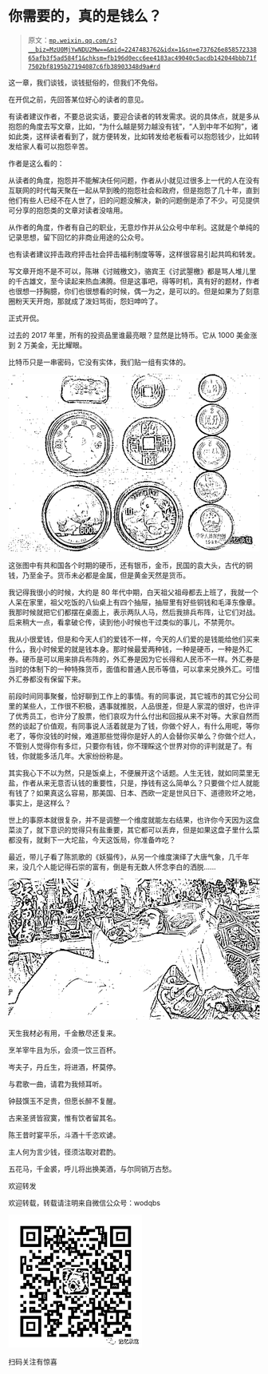 # 你需要的，真的是钱么？

> 原文：[`mp.weixin.qq.com/s?__biz=MzU0MjYwNDU2Mw==&mid=2247483762&idx=1&sn=e737626e85857233865afb3f5ad584f1&chksm=fb196d0ecc6ee4183ac49040c5acdb142044bbb71f7502bf8195b27194087c6fb38903348d9a#rd`](http://mp.weixin.qq.com/s?__biz=MzU0MjYwNDU2Mw==&mid=2247483762&idx=1&sn=e737626e85857233865afb3f5ad584f1&chksm=fb196d0ecc6ee4183ac49040c5acdb142044bbb71f7502bf8195b27194087c6fb38903348d9a#rd)

这一章，我们谈钱，谈钱挺俗的，但我们不免俗。

在开侃之前，先回答某位好心的读者的意见。

有读者建议作者，不要总说实话，要迎合读者的转发需求。说的具体点，就是多从抱怨的角度去写文章，比如，“为什么越是努力越没有钱”，“人到中年不如狗”，诸如此类，这样读者看到了，就方便转发，比如转发给老板看可以抱怨钱少，比如转发给家人看可以抱怨辛苦。

作者是这么看的：

从读者的角度，抱怨并不能解决任何问题，作者从小就见过很多上一代的人在没有互联网的时代每天聚在一起从早到晚的抱怨社会和政府，但是抱怨了几十年，直到他们有些人已经不在人世了，旧的问题没解决，新的问题倒是添了不少。可见提供可分享的抱怨类的文章对读者没啥用。

从作者的角度，作者有自己的职业，无意炒作并从公众号中牟利。这就是个单纯的记录思想，留下回忆的非商业用途的公众号。

也有读者建议抨击政府抨击社会抨击福利制度等等，这样很容易引起共鸣和转发。

写文章开炮不是不可以，陈琳《讨贼檄文》，骆宾王《讨武曌檄》都是骂人堆儿里的千古雄文，至今读起来热血沸腾。但是这事吧，得等时机，真有好的题材，作者也很想一抒胸臆，你们也很想看的时候，偶一为之，是可以的。但是如果为了刻意圈粉天天开炮，那就成了泼妇骂街，怨妇呻吟了。

正式开侃。

过去的 2017 年里，所有的投资品里谁最亮眼？显然是比特币。它从 1000 美金涨到 2 万美金，无比耀眼。

比特币只是一串密码，它没有实体，我们贴一组有实体的。

![](img/5049d75a4cf22ada8e20d4c7e3eb933b.png)

这张图中有共和国各个时期的硬币，还有银币，金币，民国的袁大头，古代的铜钱，乃至金子。货币未必都是金属，但是黄金天然是货币。

我记得我很小的时候，大约是 80 年代中期，白天祖父祖母都去上班了，我就一个人呆在家里，祖父吃饭的八仙桌上有四个抽屉，抽屉里有好些铜钱和毛泽东像章。我那时候就把它们都摆在桌面上，表示两队人马，然后我排兵布阵，让它们对战。后来稍大一点，看拿破仑传，读到他小时候也干过类似的事儿，不禁莞尔。

我从小很爱钱，但是和今天人们的爱钱不一样，今天的人们爱的是钱能给他们买来什么，我小时候爱的就是钱本身。那时候最爱两种钱，一种是硬币，一种是外汇券。硬币是可以用来排兵布阵的，外汇券是因为它长得和人民币不一样。外汇券是当时的体制下的一种特殊货币，面值和普通人民币等值，可以拿来兑换外汇。可惜外汇券都没有保留下来。

前段时间同事聚餐，恰好聊到工作上的事情。有的同事说，其它城市的其它分公司里的某些人，工作很不积极，遇事就推脱，人品很差，但是人家混的很好，也许评了优秀员工，也许分了股票，他们哀叹为什么付出和回报从来不对等。大家自然而然的谈起了价值观，有同事说人活着就是为了钱，你做个好人，有什么用呢，等你老了，等你没钱的时候，难道那些觉得你是好人的人会替你买单么？你做个烂人，不管别人觉得你有多烂，只要你有钱，你不理睬这个世界对你的评判就是了。有钱，你就能多活几年。大家纷纷称是。

其实我心下不以为然，只是饭桌上，不便展开这个话题。人生无钱，就如同菜里无盐，作者从来无意否认钱的重要性，只是，挣钱有这么简单么？只要做个烂人就能有钱了？如果真这么容易，那美国、日本、西欧一定是世风日下、道德败坏之地，事实上，是这样么？

世上的事原本就很复杂，并不是调整一个维度就能左右结果，也许你今天因为这盘菜淡了，就下意识的觉得只有盐重要，其它都可以丢弃，但是如果这盘子里什么菜都没有，就剩下一大坨盐，今天这饭局，你准备咋吃？

最近，带儿子看了陈凯歌的《妖猫传》，从另一个维度演绎了大唐气象，几千年来，没几个人能记得石崇的富有，倒是有无数人怀念李白的洒脱......

![](img/1b1e64a5d0e8a56d89abf0dbacb91a04.png)

天生我材必有用，千金散尽还复来。

烹羊宰牛且为乐，会须一饮三百杯。

岑夫子，丹丘生，将进酒，杯莫停。

与君歌一曲，请君为我倾耳听。

钟鼓馔玉不足贵，但愿长醉不复醒。

古来圣贤皆寂寞，惟有饮者留其名。

陈王昔时宴平乐，斗酒十千恣欢谑。

主人何为言少钱，径须沽取对君酌。

五花马，千金裘，呼儿将出换美酒，与尔同销万古愁。

欢迎转发

欢迎转载，转载请注明来自微信公众号：wodqbs

![](img/ad7deadb16869061650c5db22c80eec8.png)

扫码关注有惊喜